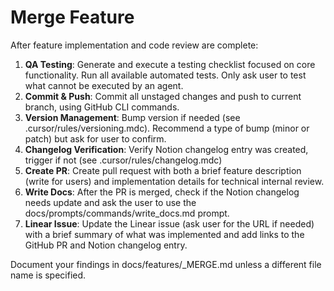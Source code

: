 # Merge Feature

After feature implementation and code review are complete:

1. **QA Testing**: Generate and execute a testing checklist focused on core functionality. Run all available automated tests. Only ask user to test what cannot be executed by an agent.
1. **Commit & Push**: Commit all unstaged changes and push to current branch, using GitHub CLI commands.
2. **Version Management**: Bump version if needed (see .cursor/rules/versioning.mdc). Recommend a type of bump (minor or patch) but ask for user to confirm.
3. **Changelog Verification**: Verify Notion changelog entry was created, trigger if not (see .cursor/rules/changelog.mdc)
4. **Create PR**: Create pull request with both a brief feature description (write for users) and implementation details for technical internal review.
5. **Write Docs**: After the PR is merged, check if the Notion changelog needs update and ask the user to use the docs/prompts/commands/write_docs.md prompt.
6. **Linear Issue**: Update the Linear issue (ask user for the URL if needed) with a brief summary of what was implemented and add links to the GitHub PR and Notion changelog entry.

Document your findings in docs/features/<N>_MERGE.md unless a different file name is specified.